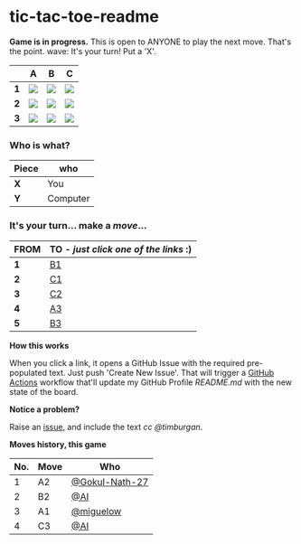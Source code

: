 # tic-tac-toe-readme

**Game is in progress.** This is open to ANYONE to play the next move. That's the point. wave: It's your turn! Put a 'X'.



||A|B|C|
|-|:-:|:-:|:-:|
|**1**|![](./images/green/1.png)|![](./images/green/blank.png)|![](./images/green/blank.png)|
|**2**|![](./images/green/1.png)|![](./images/green/0.png)|![](./images/green/blank.png)|
|**3**|![](./images/green/blank.png)|![](./images/green/blank.png)|![](./images/green/0.png)|


### **Who is what?**
|Piece|who|
|-|-|
|**X**|You|
|**Y**|Computer|


### **It's your turn... make a _move_...**

|FROM|TO - _just click one of the links_ :)|
|-|-|
|**1**|<a target="_blank" rel="noopener" href="https://github.com/tanishq-singh-2301/tic-tac-toe-readme/issues/new?title=_ttt_move_b1_:'':.'''._&labels=make+move&body=Just+push+'Submit+new+issue'.+You+don't+need+to+do+anything+else.">B1</a>|
|**2**|<a target="_blank" rel="noopener" href="https://github.com/tanishq-singh-2301/tic-tac-toe-readme/issues/new?title=_ttt_move_c1_:'':.'''._&labels=make+move&body=Just+push+'Submit+new+issue'.+You+don't+need+to+do+anything+else.">C1</a>|
|**3**|<a target="_blank" rel="noopener" href="https://github.com/tanishq-singh-2301/tic-tac-toe-readme/issues/new?title=_ttt_move_c2_:'':.'''._&labels=make+move&body=Just+push+'Submit+new+issue'.+You+don't+need+to+do+anything+else.">C2</a>|
|**4**|<a target="_blank" rel="noopener" href="https://github.com/tanishq-singh-2301/tic-tac-toe-readme/issues/new?title=_ttt_move_a3_:'':.'''._&labels=make+move&body=Just+push+'Submit+new+issue'.+You+don't+need+to+do+anything+else.">A3</a>|
|**5**|<a target="_blank" rel="noopener" href="https://github.com/tanishq-singh-2301/tic-tac-toe-readme/issues/new?title=_ttt_move_b3_:'':.'''._&labels=make+move&body=Just+push+'Submit+new+issue'.+You+don't+need+to+do+anything+else.">B3</a>|


**How this works**

When you click a link, it opens a GitHub Issue with the required pre-populated text. Just push 'Create New Issue'. That will trigger a [GitHub Actions](https://github.blog/2020-07-03-github-action-hero-casey-lee/) workflow that'll update my GitHub Profile _README.md_ with the new state of the board.


**Notice a problem?**

Raise an [issue](https://github.com/timburgan/timburgan/issues), and include the text _cc @timburgan_.


**Moves history, this game**

|No.|Move|Who|
|-|-|-|
|1|A2|[@Gokul-Nath-27](https://github.com/Gokul-Nath-27)|
|2|B2|[@AI](https://github.com/tanishq-singh-2301/tic-tac-toe-readme)|
|3|A1|[@miguelow](https://github.com/miguelow)|
|4|C3|[@AI](https://github.com/tanishq-singh-2301/tic-tac-toe-readme)|
